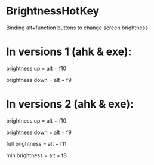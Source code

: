 # BrightnessHotKey
Binding alt+function buttons to change screen brightness

# In versions 1 (ahk & exe):
brightness up = alt + f10

brightness down = alt + f9

# In versions 2 (ahk & exe):
brightness up = alt + f10

brightness down = alt + f9

full brightness = alt + f11

min brightness = alt + f8
